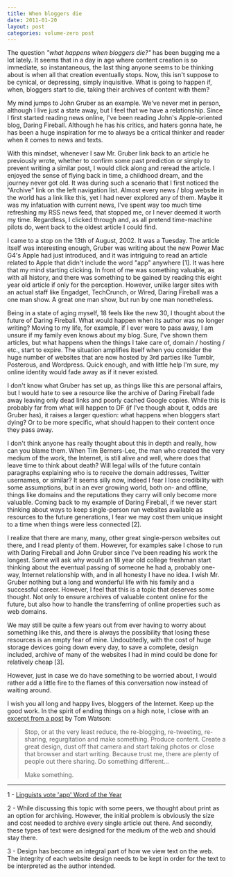 ```yaml
---
title: When bloggers die
date: 2011-01-20
layout: post
categories: volume-zero post
---
```


The question *"what happens when bloggers die?"*  has been bugging me a lot lately. It seems that in a day in age where content creation is so immediate, so instantaneous, the last thing anyone seems to be thinking about is when all that creation eventually stops. Now, this isn't suppose to be cynical, or depressing, simply inquisitive. What is going to happen if, when, bloggers start to die, taking their archives of content with them?

My mind jumps to John Gruber as an example. We've never met in person, although I live just a state away, but I feel that we have a relationship. Since I first started reading news online, I've been reading John's Apple-oriented blog, Daring Fireball. Although he has his critics, and haters gonna hate, he has been a huge inspiration for me to always be a critical thinker and reader when it comes to news and texts.

With this mindset, whenever I saw Mr. Gruber link back to an article he previously wrote, whether to confirm some past prediction or simply to prevent writing a similar post, I would click along and reread the article. I enjoyed the sense of flying back in time, a childhood dream, and the journey never got old. It was during such a scenario that I first noticed the "Archive" link on the left navigation list. Almost every news / blog website in the world has a link like this, yet I had never explored any of them. Maybe it was my infatuation with current news, I've spent way too much time refreshing my RSS news feed, that stopped me, or I never deemed it worth my time. Regardless, I clicked through and, as all pretend time-machine pilots do, went back to the oldest article I could find.

I came to a stop on the 13th of August, 2002. It was a Tuesday. The article itself was interesting enough, Gruber was writing about the new Power Mac G4's Apple had just introduced, and it was intriguing to read an article related to Apple that didn't include the word "app" anywhere [1]. It was here that my mind starting clicking. In front of me was something valuable, as with all history, and there was something to be gained by reading this eight year old article if only for the perception. However, unlike larger sites with an actual staff like Engadget, TechCrunch, or Wired, Daring Fireball was a one man show. A great one man show, but run by one man nonetheless.

Being in a state of aging myself, 18 feels like the new 30, I thought about the future of Daring Fireball. What would happen when its author was no longer writing? Moving to my life, for example, if I ever were to pass away, I am unsure if my family even knows about my blog. Sure, I've shown them articles, but what happens when the things I take care of, domain / hosting / etc., start to expire. The situation amplifies itself when you consider the huge number of websites that are now hosted by 3rd parties like Tumblr, Posterous, and Wordpress. Quick enough, and with little help I'm sure, my online identity would fade away as if it never existed.

I don't know what Gruber has set up, as things like this are personal affairs, but I would hate to see a resource like the archive of Daring Fireball fade away leaving only dead links and poorly cached Google copies. While this is probably far from what will happen to DF (if I've though about it, odds are Gruber has), it raises a larger question: what happens when bloggers start dying? Or to be more specific, what should happen to their content once they pass away.

I don't think anyone has really thought about this in depth and really, how can you blame them. When Tim Berners-Lee, the man who created the very medium of the work, the Internet, is still alive and well, where does that leave time to think about death? Will legal wills of the future contain paragraphs explaining who is to receive the domain addresses, Twitter usernames, or similar? It seems silly now, indeed I fear I lose credibility with some assumptions, but in an ever growing world, both on- and offline, things like domains and the reputations they carry will only become more valuable. Coming back to my example of Daring Fireball, if we never start thinking about ways to keep single-person run websites available as resources to the future generations, I fear we may cost them unique insight to a time when things were less connected [2].

I realize that there are many, many, other great single-person websites out there, and I read plenty of them. However, for examples sake I chose to run with Daring Fireball and John Gruber since I've been reading his work the longest. Some will ask why would an 18 year old college freshman start thinking about the eventual passing of someone he had a, probably one-way, Internet relationship with, and in all honesty I have no idea. I wish Mr. Gruber nothing but a long and wonderful life with his family and a successful career. However, I feel that this is a topic that deserves some thought. Not only to ensure archives of valuable content online for the future, but also how to handle the transferring of online properties such as web domains.

We may still be quite a few years out from ever having to worry about something like this, and there is always the possibility that losing these resources is an empty fear of mine. Undoubtedly, with the cost of huge storage devices going down every day, to save a complete, design included, archive of many of the websites I had in mind could be done for relatively cheap [3].

However, just in case we do have something to be worried about, I would rather add a little fire to the flames of this conversation now instead of waiting around.

I wish you all long and happy lives, bloggers of the Internet. Keep up the good work. In the spirit of ending things on a high note, I close with an [excerpt from a post](http://tincorporated.com/writing/2009/sep/28/get-busy-living-or-get-busy-dying/) by Tom Watson:

> Stop, or at the very least reduce, the re-blogging, re-tweeting, re-sharing, regurgitation and make something. Produce content. Create a great design, dust off that camera and start taking photos or close that browser and start writing. Because trust me, there are plenty of people out there sharing. Do something different...
>
> Make something.

***

1 - [Linguists vote 'app' Word of the Year](http://www.google.com/hostednews/ap/article/ALeqM5gO_3DHeXRb-b1CJCbGjRCUK1vVgQ?docId=1635c27d508b451396e873660a279cd6)

2 - While discussing this topic with some peers, we thought about print as an option for archiving. However, the initial problem is obviously the size and cost needed to archive every single article out there. And secondly, these types of text were designed for the medium of the web and should stay there.

3 - Design has become an integral part of how we view text on the web. The integrity of each website design needs to be kept in order for the text to be interpreted as the author intended.
